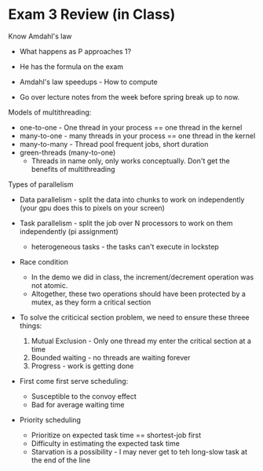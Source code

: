 # Exam 3 Review (in Class)

Know Amdahl's law

* What happens as P approaches 1?
* He has the formula on the exam
* Amdahl's law speedups - How to compute

* Go over lecture notes from the week before spring break up to now.

Models of multithreading:

* one-to-one - One thread in your process == one thread in the kernel
* many-to-one - many threads in your process == one thread in the kernel
* many-to-many - Thread pool frequent jobs, short duration
* green-threads (many-to-one)
    * Threads in name only, only works conceptually. Don't get the benefits of multithreading

Types of parallelism

* Data parallelism - split the data into chunks to work on independently (your gpu does this to pixels on your screen)

* Task parallelism - split the job over N processors to work on them independently (pi assignment)
    * heterogeneous tasks - the tasks can't execute in lockstep
* Race condition
    * In the demo we did in class, the increment/decrement operation was not atomic.
    * Altogether, these two operations should have been protected by a mutex, as they form a critical section
* To solve the criticical section problem, we need to ensure these threee things:
    1. Mutual Exclusion - Only one thread my enter the critical section at a time
    1. Bounded waiting - no threads are waiting forever
    1. Progress - work is getting done
* First come first serve scheduling:
    * Susceptible to the convoy effect
    * Bad for average waiting time
* Priority scheduling
    * Prioritize on expected task time == shortest-job first
    * Difficulty in estimating the expected task time
    * Starvation is a possibility - I may never get to teh long-slow task at the end of the line
